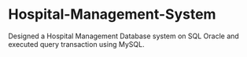 # Hospital-Management-System
Designed a Hospital Management Database system on SQL Oracle and executed query transaction using MySQL.
